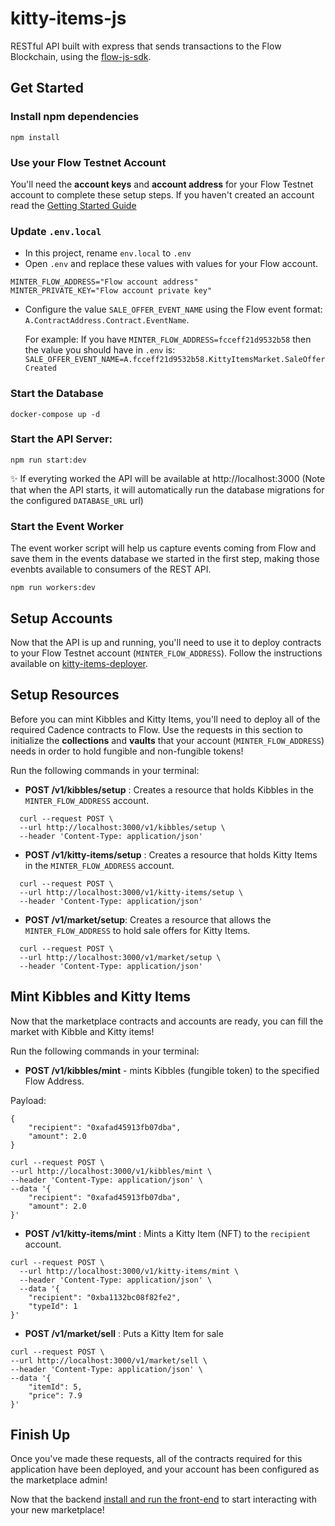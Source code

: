 # kitty-items-js

RESTful API built with express that sends transactions to the Flow Blockchain, using the [flow-js-sdk](https://github.com/onflow/flow-js-sdk/).

## Get Started

### Install npm dependencies

```
npm install
```

### Use your Flow Testnet Account
You'll need the **account keys** and **account address** for your Flow Testnet account to complete these setup steps.
If you haven't created an account read the [Getting Started Guide](https://github.com/onflow/kitty-items/tree/mackenzie/updates-readme#-get-started)

### Update `.env.local`
- In this project, rename `env.local` to `.env`
- Open `.env` and replace these values with values for your Flow account.
```
MINTER_FLOW_ADDRESS="Flow account address"  
MINTER_PRIVATE_KEY="Flow account private key"
```
- Configure the value `SALE_OFFER_EVENT_NAME` using the Flow event
  format: `A.ContractAddress.Contract.EventName`. 
  
  For example:
  If you have `MINTER_FLOW_ADDRESS=fcceff21d9532b58` then the value you should have in `.env` is: 
  `SALE_OFFER_EVENT_NAME=A.fcceff21d9532b58.KittyItemsMarket.SaleOfferCreated`


### Start the Database

```
docker-compose up -d
```

### Start the API Server:

```
npm run start:dev
```

✨ If everyting worked the API will be available at http://localhost:3000
(Note that when the API starts, it will automatically run the database migrations for the configured `DATABASE_URL` url)

### Start the Event Worker

The event worker script will help us capture events coming from Flow and save them in the events database we started in the first step, making those evenbts available to consumers of the REST API.

```
npm run workers:dev
```

## Setup Accounts

Now that the API is up and running, you'll need to use it to deploy contracts to your Flow Testnet account (`MINTER_FLOW_ADDRESS`). 
Follow the instructions available on [kitty-items-deployer](https://github.com/dapperlabs/kitty-items/tree/master/kitty-items-deployer).


## Setup Resources

Before you can mint Kibbles and Kitty Items, you'll need to deploy all of the required Cadence contracts to Flow. 
Use the requests in this section to initialize the **collections** and **vaults** that your account (`MINTER_FLOW_ADDRESS`) needs in order to hold fungible and non-fungible tokens!

Run the following commands in your terminal:

- **POST /v1/kibbles/setup** : Creates a resource that holds Kibbles in the `MINTER_FLOW_ADDRESS` account.     
```
  curl --request POST \
  --url http://localhost:3000/v1/kibbles/setup \
  --header 'Content-Type: application/json'
```  

- **POST /v1/kitty-items/setup** : Creates a resource that holds Kitty Items in the `MINTER_FLOW_ADDRESS` account.  
```
  curl --request POST \
  --url http://localhost:3000/v1/kitty-items/setup \
  --header 'Content-Type: application/json'
```  

- **POST /v1/market/setup**: Creates a resource that allows the `MINTER_FLOW_ADDRESS` to hold sale offers for Kitty Items.
```
  curl --request POST \
  --url http://localhost:3000/v1/market/setup \
  --header 'Content-Type: application/json'
  ```

## Mint Kibbles and Kitty Items
Now that the marketplace contracts and accounts are ready, you can fill the market with Kibble and Kitty items!

Run the following commands in your terminal: 

- **POST /v1/kibbles/mint** - mints Kibbles (fungible token) to the specified Flow Address.

Payload:
```
{
	"recipient": "0xafad45913fb07dba",
	"amount": 2.0
}
  ```
```
curl --request POST \
--url http://localhost:3000/v1/kibbles/mint \
--header 'Content-Type: application/json' \
--data '{
	"recipient": "0xafad45913fb07dba",
	"amount": 2.0
}'
```

- **POST /v1/kitty-items/mint** : Mints a Kitty Item (NFT) to the `recipient` account.
```
curl --request POST \
  --url http://localhost:3000/v1/kitty-items/mint \
  --header 'Content-Type: application/json' \
  --data '{
	"recipient": "0xba1132bc08f82fe2",
	"typeId": 1
}'
```

- **POST /v1/market/sell** : Puts a Kitty Item for sale
```
curl --request POST \
--url http://localhost:3000/v1/market/sell \
--header 'Content-Type: application/json' \
--data '{
	"itemId": 5,
	"price": 7.9
}'
```

## Finish Up

Once you've made these requests, all of the contracts required for this application have been deployed, and your account has been configured as the marketplace admin! 

Now that the backend [install and run the front-end](https://github.com/onflow/kitty-items/tree/mackenzie/updates-readme/kitty-items-web) to start interacting with your new marketplace!

